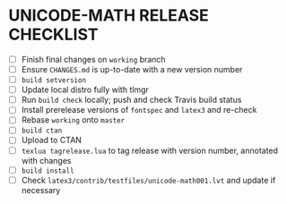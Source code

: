 # UNICODE-MATH RELEASE CHECKLIST

- [ ] Finish final changes on `working` branch
- [ ] Ensure `CHANGES.md` is up-to-date with a new version number
- [ ] `build setversion`
- [ ] Update local distro fully with tlmgr
- [ ] Run `build check` locally; push and check Travis build status
- [ ] Install prerelease versions of `fontspec` and `latex3` and re-check
- [ ] Rebase `working` onto `master`
- [ ] `build ctan`
- [ ] Upload to CTAN
- [ ] `texlua tagrelease.lua` to tag release with version number, annotated with changes
- [ ] `build install`
- [ ] Check `latex3/contrib/testfiles/unicode-math001.lvt` and update if necessary
